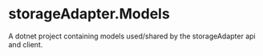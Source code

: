 # storageAdapter.Models
A dotnet project containing models used/shared by the storageAdapter api and client. 
